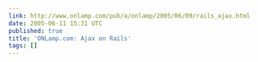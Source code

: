 ```yaml
---
link: http://www.onlamp.com/pub/a/onlamp/2005/06/09/rails_ajax.html
date: 2005-06-11 15:31 UTC
published: true
title: 'ONLamp.com: Ajax on Rails'
tags: []
---
```



